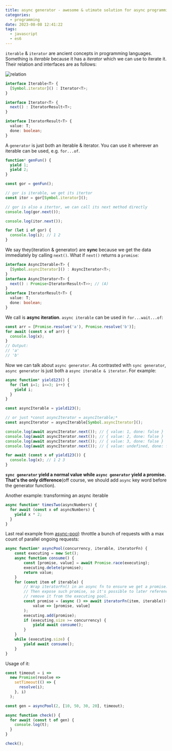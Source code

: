 ```yaml
---
title: async generator - awesome & utimate solution for async programming
categories:
  - programming
date: 2023-08-08 12:41:22
tags:
  - javascript
  - es6
---
```


`iterable` & `iterator` are ancient concepts in programming languages. Something is *iterable* because it has a *iterator* which we can use to iterate it. Their relation and interfaces are as follows:

![relation](https://exploringjs.com/impatient-js/img-book/sync-iteration/iteration-protocol.svg)

```typescript
interface Iterable<T> {
  [Symbol.iterator]() : Iterator<T>;
}

interface Iterator<T> {
  next() : IteratorResult<T>;
}

interface IteratorResult<T> {
  value: T;
  done: boolean;
}
```

A `generator` is just both an iterable & iterator. You can use it wherever an iterable can be used, e.g. `for...of`.

```javascript
function* genFun() {
  yield 1;
  yield 2;
}

const gor = genFun();

// gor is iterable, we get its itertor
const itor = gor[Symbol.iterator]();

// gor is also a itertor, we can call its next method directly
console.log(gor.next());

console.log(itor.next());

for (let i of gor) {
  console.log(i); // 1 2
}
```

We say they(iteration & generator) are **sync** because we get the data immediately by calling `next()`. What if `next()` returns a `promise`:

```typescript
interface AsyncIterable<T> {
  [Symbol.asyncIterator]() : AsyncIterator<T>;
}
interface AsyncIterator<T> {
  next() : Promise<IteratorResult<T>>; // (A)
}
interface IteratorResult<T> {
  value: T;
  done: boolean;
}
```

We call is **async iteration**. `async iterable` can be used in `for...wait...of`:

```javascript
const arr = [Promise.resolve('a'), Promise.resolve('b')];
for await (const x of arr) {
  console.log(x);
}
// Output:
// 'a'
// 'b'
```

Now we can talk about `async generator`. As contrasted with `sync generator`, `async generator` is just both a `async iterable & iterator`. For example:

```javascript
async function* yield123() {
  for (let i=1; i<=3; i++) {
    yield i;
  }
}

const asyncIterable = yield123();

// or just *const asyncIterator = asyncIterable;*
const asyncIterator = asyncIterable[Symbol.asyncIterator]();

console.log(await asyncIterator.next()); // { value: 1, done: false }
console.log(await asyncIterator.next()); // { value: 2, done: false }
console.log(await asyncIterator.next()); // { value: 3, done: false }
console.log(await asyncIterator.next()); // { value: undefined, done: false }

for await (const x of yield123()) {
  console.log(x); // 1 2 3
}
```

**`sync generator` yield a normal value while `async generator` yield a promise. That's the only difference**(off course, we should add `async` key word before the generator function).

Another example: transforming an async iterable

```javascript
async function* timesTwo(asyncNumbers) {
  for await (const x of asyncNumbers) {
    yield x * 2;
  }
}
```

Last real example from [async-pool](https://github.com/rxaviers/async-pool): throttle a bunch of requests with a max count of parallel ongoing requests:

```javascript
async function* asyncPool(concurrency, iterable, iteratorFn) {
    const executing = new Set();
    async function consume() {
        const [promise, value] = await Promise.race(executing);
        executing.delete(promise);
        return value;
    }
    for (const item of iterable) {
        // Wrap iteratorFn() in an async fn to ensure we get a promise.
        // Then expose such promise, so it's possible to later reference and
        // remove it from the executing pool.
        const promise = (async () => await iteratorFn(item, iterable))().then(
            value => [promise, value]
        );
        executing.add(promise);
        if (executing.size >= concurrency) {
            yield await consume();
        }
    }
    while (executing.size) {
        yield await consume();
    }
}
```

Usage of it:

```javascript
const timeout = i =>
  new Promise(resolve =>
    setTimeout(() => {
      resolve(i);
    }, i)
  );

const gen = asyncPool(2, [10, 50, 30, 20], timeout);

async function check() {
  for await (const t of gen) {
    console.log(t);
  }
}

check();
```
